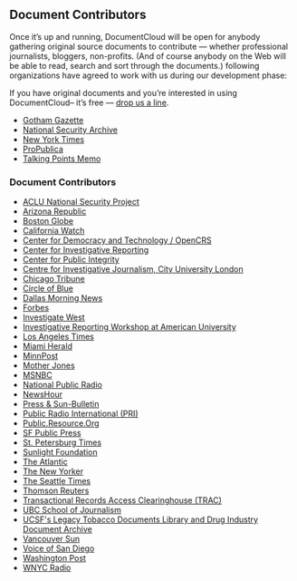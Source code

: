 ## Document Contributors

Once it’s up and running, DocumentCloud will be open for anybody
gathering original source documents to contribute — whether
professional journalists, bloggers, non-profits. (And of course
anybody on the Web will be able to read, search and sort through
the documents.) following organizations have agreed to work with us
during our development phase:

If you have original documents and you’re interested in using
DocumentCloud– it’s free —
[drop us a line](mailto:info@documentcloud.org).

-   [Gotham Gazette](http://www.gothamgazette.com)
-   [National Security Archive](http://www.gwu.edu/~nsarchiv/)
-   [New York Times](http://www.nytimes.com)
-   [ProPublica](http://www.propublica.org)
-   [Talking Points Memo](http://www.talkingpointsmemo.com/)

### Document Contributors

-  
    [ACLU National Security Project](http://www.aclu.org/national-security)
-   [Arizona Republic](http://www.azcentral.com/)
-   [Boston Globe](http://www.boston.com/bostonglobe/)
-  
    [California Watch](http://www.centerforinvestigativereporting.org/projects/californiawatch/)
-  
    [Center for Democracy and Technology / OpenCRS](http://opencrs.com/ "Congressional Research Service reports, opened.")
-  
    [Center for Investigative Reporting](http://www.centerforinvestigativereporting.org/)
-   [Center for Public Integrity](http://www.publicintegrity.org/)
-  
    [Centre for Investigative Journalism, City University London](http://www.city.ac.uk/study/courses/arts/investigative-journalism-ma-diploma)
-   [Chicago Tribune](http://www.chicagotribune.com/)
-   [Circle of Blue](http://www.circleofblue.org/)
-   [Dallas Morning News](http://www.dallasnews.com/)
-   [Forbes](http://www.forbes.com/)
-   [Investigate West](http://invw.org/)
-  
    [Investigative Reporting Workshop at American University](http://investigativereportingworkshop.org/)
-   [Los Angeles Times](http://www.latimes.com/)
-   [Miami Herald](http://www.miamiherald.com/)
-   [MinnPost](http://www.minnpost.com/)
-   [Mother Jones](http://motherjones.com/)
-   [MSNBC](http://www.msnbc.msn.com/)
-   [National Public Radio](http://www.npr.org)
-   [NewsHour](http://www.pbs.org/newshour/)
-  
    [Press & Sun-Bulletin](http://Pressconnects.com "Binghamton, NY")
-   [Public Radio International (PRI)](http://pri.org/)
-   [Public.Resource.Org](http://public.resource.org/)
-   [SF Public Press](http://sfpublicpress.org/)
-   [St. Petersburg Times](http://www.tampabay.com/)
-   [Sunlight Foundation](http://www.sunlightfoundation.com/)
-   [The Atlantic](http://www.theatlantic.com/)
-   [The New Yorker](http://www.newyorker.com/)
-   [The Seattle Times](http://seattletimes.nwsource.com)
-   [Thomson Reuters](http://thomsonreuters.com/)
-  
    [Transactional Records Access Clearinghouse (TRAC)](http://trac.syr.edu/aboutTRACgeneral.html)
-   [UBC School of Journalism](http://www.journalism.ubc.ca/)
-  
    [UCSF's Legacy Tobacco Documents Library and Drug Industry Document Archive](http://legacy.library.ucsf.edu/)
-   [Vancouver Sun](http://www.vancouversun.com/)
-   [Voice of San Diego](http://www.voiceofsandiego.org/)
-   [Washington Post](http://www.wpost.com)
-   [WNYC Radio](http://www.wnyc.org)
